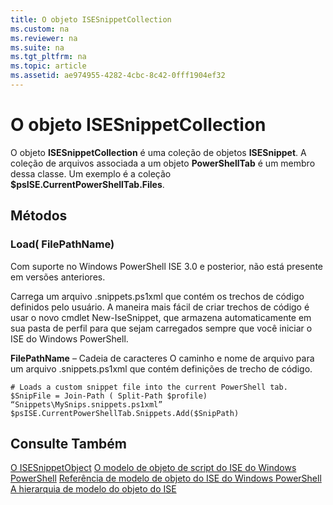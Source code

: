 ```yaml
---
title: O objeto ISESnippetCollection
ms.custom: na
ms.reviewer: na
ms.suite: na
ms.tgt_pltfrm: na
ms.topic: article
ms.assetid: ae974955-4282-4cbc-8c42-0fff1904ef32
---
```

# O objeto ISESnippetCollection
  O objeto **ISESnippetCollection** é uma coleção de objetos **ISESnippet**. A coleção de arquivos associada a um objeto **PowerShellTab** é um membro dessa classe. Um exemplo é a coleção **$psISE.CurrentPowerShellTab.Files**.

## Métodos

### Load( FilePathName)
  Com suporte no Windows PowerShell ISE 3.0 e posterior, não está presente em versões anteriores. 

 Carrega um arquivo .snippets.ps1xml que contém os trechos de código definidos pelo usuário. A maneira mais fácil de criar trechos de código é usar o novo cmdlet New-IseSnippet, que armazena automaticamente em sua pasta de perfil para que sejam carregados sempre que você iniciar o ISE do Windows PowerShell.

 **FilePathName** – Cadeia de caracteres
 O caminho e nome de arquivo para um arquivo .snippets.ps1xml que contém definições de trecho de código.

```
# Loads a custom snippet file into the current PowerShell tab.
$SnipFile = Join-Path ( Split-Path $profile) “Snippets\MySnips.snippets.ps1xml” $psISE.CurrentPowerShellTab.Snippets.Add($SnipPath)

```

## Consulte Também
 [O ISESnippetObject](The-ISESnippetObject.md) 
 [O modelo de objeto de script do ISE do Windows PowerShell](The-Windows-PowerShell-ISE-Scripting-Object-Model.md) 
 [Referência de modelo de objeto do ISE do Windows PowerShell](Windows-PowerShell-ISE-Object-Model-Reference.md) 
 [A hierarquia de modelo do objeto do ISE](The-ISE-Object-Model-Hierarchy.md)

  


<!--HONumber=May16_HO2-->


